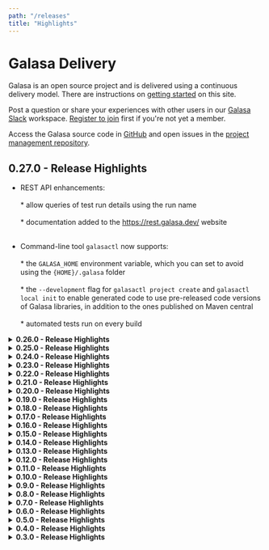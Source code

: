 ```yaml
---
path: "/releases"
title: "Highlights"
---
```


# Galasa Delivery

Galasa is an open source project and is delivered using a continuous delivery model. There are instructions on [getting started](/docs/getting-started) on this site. 

Post a question or share your experiences with other users in our <a href="https://galasa.slack.com" target="_blank"> Galasa Slack</a> workspace. <a href="https://join.slack.com/t/galasa/shared_invite/zt-ele2ic8x-VepEO1o13t4Jtb3ZuM4RUA" target="_blank"> Register to join</a> first if you're not yet a member.

Access the Galasa source code in [GitHub](https://github.com/galasa-dev) and open issues in the [project management repository](https://github.com/galasa-dev/projectmanagement).


## 0.27.0 - Release Highlights

- REST API enhancements:<br><br>
       * allow queries of test run details using the run name<br><br>
       * documentation added to the https://rest.galasa.dev/ website<br><br>

- Command-line tool `galasactl` now supports:<br><br>
       * the `GALASA_HOME` environment variable, which you can set to avoid using the `{HOME}/.galasa` folder <br><br>
       * the `--development` flag for `galasactl project create` and `galasactl local init` to enable generated code to use pre-released code versions of Galasa libraries, in addition to the ones published on Maven central <br><br>
       * automated tests run on every build <br>

<details>
<summary><b>0.26.0 - Release Highlights</b></summary>

-  Initialise your development environment by using the  galasactl local init command
-  Launch a test within a local JVM by using the galasactl runs submit local command
-  Create an example project by using the galasactl project create command, which now supports --maven and --gradle flags to control which build system the caller wants to use.
-  3270 images are generated in the RAS results store (experimental code for this release)
-  SnakeYAML is upgraded to v1.33. This is a Java library for parsing yaml files.
-  Documentation updates on using the CLI to:
      -	initialise your local environment
      - create a project
      - run a test locally
-	 Various doc updates and enhancements to existing content
</details>


<details>
<summary><b>0.25.0 - Release Highlights</b></summary>


-	Colour support for 3270 application streams. Tests can now validate that an application is using the correct colours and highlighting for specified field(s) and screen position.
-	Various defect fixes, including fixing broken LTS connections in Java 11, updates to 3270 modifiable fields, and updates to the REST API.
-	VTP Manager enhancements, including additional logging for problem diagnosis and increased keyboard wait times to minimise the risk of keyboard locking.
-	New features have been added to the command-line tool: <br><br>
        * A `--log <filename>` option has been added to direct log information to a file.<br>
        * The `--log -` option directs log information to the console.<br>
        * Omitting the `--log` option suppresses the log information.<br>
        * Every error is numbered. For example: `GAL1028E: Failed to unmarshal test catalog from REST reply for property 'xxx'`<br>
        * Errors appear on stderr and in the log (if logging is turned on)<br>
        * Syntax documentation is fully generated and linked to from the <a href="https://github.com/galasa-dev/cli" target="_blank"> README</a>  in the cli repository.<br>
        *	galasactl is now supported on MaxOSX on arm64 architecture machines.<br>
-	Artifact Manager is updated to remove the need to create a second resources folder. 
-	Upgrades have been made to some dependencies.
</details>


<details>
<summary><b>0.24.0 - Release Highlights</b></summary>


- The minimum Java release now required for Galasa is version 11, rather than version 8. You will need to install a Java version 11 JDK or later to run Galasa tests.  
- Various enhancements to the DB2 Manager.
- Various defect fixes. 
- Various documentation fixes and enhancements. 
</details>

<details>
<summary><b>0.23.0 - Release Highlights</b></summary>

- New Helm charts are available for deploying a basic Galasa Ecosystem into a Kubernetes Namespace. Documentation can be found in the <a href="https://github.com/galasa-dev/helm/tree/released" target="_blank"> helm repository</a> in GitHub.
</details>

<details>
<summary><b>0.22.0 - Release Highlights</b></summary>

- The z/OS 3270 Manager now supports 3 new methods ```setCursorPosition(row,col)```, ```retrieveText(row,col,length)```, and ```retrieveTextAtCursor(length)```.
- The z/OS Batch Manager has a new method ```waitForJob(Second)```.
- The z/OS File Manager now supports two new methods ```getMemberName()``` and ```clone(IZosVSAMDataset model)```.
</details>

<details>
<summary><b>0.21.0 - Release Highlights</b></summary>

- An initial basic version of the DB2 Manager is now available.  This Manager is not yet ready for Production use and will be documented soon. 
- An initial basic version of the Cloud Manager is now available. This Manager is not yet ready for Production use and will be documented soon.
- Various build dependencies have been upgraded to remove publish security vulnerabilities.
- All Galasa bundles are now upgraded to version 0.21.0 to remove historical security vulnerabilities.
- A minor defect in the 3270 Manager is fixed. This Manager now supports ```DONT TIMING_MARK```. 
- A minor defect in the CICS TS Manager is fixed, resolving the issue of terminals not starting properly.
- The usage of Random is now replaced with SecureRandom.
- Various documentation enhancements. 
</details>

<details>
<summary><b>0.20.0 - Release Highlights</b></summary>

- The Galasa VTP Manager is now in Release. You can create an automated integration test in Galasa and use the VTP Manager to transparently record the interactions between the test and your CICS programs. The recorded file can be played back by using IBM Z VTP.
- Installing the Galasa Ecosystem by using the Kubernetes Operator is updated.
- Use the ```galasactl runs``` command to select tests based on the _@Tags_ annotation by using the ```--tag``` option.
- Galasa Docker images are moving from DockerHub to _icr.io_. Images in DockerHub (release 0.19.0 and before) will be deleted when 0.21.0 is released.
- The Core Manager now provides a _@ResourceString_ annotation and _IResourceString_  interface to generate random locked strings. Further details will be available on the website once the Manager documentation is refreshed.
- Various bug fixes and enhancements.
- Various documentation updates, including z/OS Program Manager documentation.
</details>

<details>
<summary><b>0.19.0 - Release Highlights</b></summary>

- The Galasa MQ Manager is now in Alpha, providing the ability to connect a test to an existing IBM MQ queue manager, and enabling one or more messages to be written to and read from existing queues.
- Various bug fixes and enhancements.
- Various documentation updates, including MQ Manager documentation.
</details>

<details>
<summary><b>0.18.0 - Release Highlights</b></summary>

- Various bug fixes
</details>

<details>
<summary><b>0.17.0 - Release Highlights</b></summary>

-	The z/OS File Manager contains a breaking change in this release. The ```void store(String content)``` and ```String retrieve(String content)``` methods in ```IZosUNIXFile``` have been replaced with ```void storeText(String content)```, ```void storeBinary(byte[] content)```, ```String retrieveAsText()``` and ```byte[] retrieveAsBinary()``` methods. This means that binary data is transferred as ```byte[]``` rather than ```String``` and now matches ```IZosDataset``` and ```IZosVSAMDataset```. If you are using the store() or retrieve() methods, you should change these to 
```storeText()``` and ```retrieveAsText()``` methods respectively.
-	The Galasa CLI is available for submitting and monitoring Galasa test runs.
- You can reset and delete automation runs in the Eclipse _Galasa Runs_ view.
-	You can search stored artifacts through the eclipse editor.
-	Various bug fixes and enhancements.
-	Documentation updates – Galasa CLI documentation and Galasa Hub page. 
-	Various documentation enhancements.
</details>


<details>
<summary><b>0.16.0 - Release Highlights</b></summary>

- The 3270 Manager now supports different screen sizes and can respond to query partition with colour and highlight. It also supports `bind_image` and `sysreq renegotiation`. 
- A range of Managers now have IVT tests associated with them. The IVTs help with testing the Managers themselves and also provide examples of how the Managers can be used.   
- Selenium Manager has been updated to squash some null pointer exception causing bugs. 
- Galasa tests can now be built with either Maven or Gradle. A set of Gradle example tests for SimBank is available. 
- Various bug fixes.
- Documentation - updates to installing the Galasa plug-in, running the SimBank tests and viewing the test results.
</details>

<details>
<summary><b>0.15.0 - Release Highlights</b></summary>

- Galasa now runs in any Java release from version 8 onwards.
- The Galasa Eclipse plug-in now supports all levels of Eclipse from Photon onwards. 
- Docker and Kubernetes provisioning implementations are available for the Selenium Manager. Additionally, a Selenium Grid can be used from Galasa. Local drivers are used in the same way as previous releases (with edited CPS configurations). 
- The *Find* dialog box is now available in the **Run Log** view of the Eclipse Editor.
- The ```IManager.youAreRequired()``` method signature has a new field. If you have a Custom Manager, you must recompile your Manager with this modification for it to run in release 0.15.0.
- The ```AbstractManager.addDependentManager()``` method signature has a new field. If you have a Custom Manager, you must recompile your Manager with this modification for it to run in release 0.15.0.
- The Core Manager is always loaded for every test run.
- The Docker Manager now supports exposed ports.
- Increased test coverage delivered via IVTs and Integration testing
- Basic Java and Windows Managers have been added. These Managers will initially be used internally for testing Galasa itself. 
- Various bug fixes
- Our internal Galasa build has moved to Gradle. No user impact is expected, but if you do find any problems whilst you’re using Galasa, you can raise an issue in the project management repository or post a question in our Galasa Slack workspace.
- The Maven Bundle Plugin that is used in the Galasa builds is now set to version ```5.1.1``` for Java compatibility.
- The GPG key to sign Maven artifacts is set to  ```5AB3E02B```
- Galasa is available for distribution as a zip file, which contains the Eclipse plugin, and necessary Maven artifacts and Docker images for local running. This allows customers who do not have access to Maven Central, Eclipse Marketplace or Docker Hub from their company network to use Galasa.
- Documentation updates - Installing the Galasa Ecosystem on Kubernetes documentation plus various documentation enhancements.
</details>

<details>
<summary><b>0.14.0 - Release Highlights</b></summary>

- <a href="https://github.com/galasa-dev/managers/tree/main/galasa-managers-parent/galasa-managers-zos-parent/dev.galasa.zosconsole.oeconsol.manager" target="_blank"> z/OS Console oeconsol Manager</a> is now in Alpha, providing an implementation of the z/OS Console by using the z/OS UNIX oeconsol command. 
- Enhanced Docker functionality, including volumes and custom start up configurations
- CPS restore from file functionality. Use the ```--restorecps``` command-line parameter when initialising the framework to trigger the restore CPS functionality.  Specify the file to restore from by using ```-f``` or ```--file```  in the KVP format  ```(<property>=<value>)```, with one new property per line.
- ```@ContinueOnTestFailure``` annotation. Use the annotation in the test class or switch the same functionality on globally by using the CPS property ```framework.continue.on.test.failure=true```.
- Documentation enhancements, including updates on Managers and writing test cases
</details>

<details>
<summary><b>0.13.0 - Release Highlights</b></summary>

- CEDA Manager is now in Alpha, providing CEDA 3270 interaction
- CEMT Manager is now in Alpha, providing CEMT 3270 interaction 
- Changes to the following CPS properties for z/OS MF:
```
zosmf.server.SERVERID.image=IMAGEID
zosmf.server.SERVERID.https=true
zosmf.server.SERVERID.port=443
zosmf.server.SERVERID.request.retry=3
zosmf.server.SERVERID.credentials=ZOS
zosmf.sysplex.PLEXID.default.servers=SERVERID,SERVERID
zosmf.image.IMAGEID.servers=SERVERID,SERVERID
```
If you have zOS/MF servers on each z/OS image, the following properties are the minimum that are required:
```
zos.image.MV2D.ipv4.hostname=winmvs2d.hursley.ibm.com
zosmf.server.port=9999
```
These settings assume a zOS/MF server on MV2D and the port overridden from `443` to `9999` for all zOS/MF servers. 
- Various bug fixes
- Documentation enhancements, including updates to About and Ecosystem documentation
</details>

<details>
<summary><b>0.12.0 - Release Highlights</b></summary>

- z/OS Manager support for RSE - provides tests and Managers with access to RSE functions, and implementations of z/OS Batch and File Manager by using the RSE API.
- CPS Backup feature - enables CPS properties to be output to a plain-text file. Use ```--backupcps``` as a command-line option when running the *galasa-boot* jar alongside the file option ```-f``` or ```--file``` to specify an output file for the properties.
- Various bug fixes
- Updated documentation for RSA, Linux and Open Stack Managers
</details>

<details>
<summary><b>0.11.0 - Release Highlights</b></summary>

- Galasa Kubernetes operator is now in Alpha. The Kubernetes operator creates and maintains Galasa ecosystems by using Kubernetes, enabling Galasa tests to run in an automated environment or pipeline. See the [ReadMe](https://github.com/galasa-dev/galasa-kubernetes-operator) for more information.  
- z/OS 3270 improvements and fixes, including support for NEGTSECURE ports and for z/VM (TN3270)
- Various bug fixes
- Documentation updates - Galasa Ecosystem - overview, architecture and Docker operator installation guide, documentation improvements
</details>

<details>
<summary><b>0.10.0 - Release Highlights</b></summary>

- z/OS Program Manager is now in Alpha
- Docker Operator is now in Alpha. The Docker Operator creates Galasa ecosystems in Docker, enabling Galasa tests to run in an automated environment or pipeline. See the [ReadMe](https://github.com/galasa-dev/galasa-docker-operator) for more information.  
- Various bug fixes
- Documentation updates - upgrading and z/OS Program Manager
</details>

<details>
<summary><b>0.9.0 - Release Highlights</b></summary>

- CECI Manager is now in Release
- HTTP Client Manager is now in Release
- Updates to the Visual Studio Code Galasa extension, including full support for local runs - search for _Galasa_ in the extensions marketplace and check the ReadMe for prerequisites (essentially, Java 8 JDK, and _only_ Java 8 JDK, plus a version of Maven that supports Java 8)
- Documentation updates - z/OS 3270 Manager and IP Network Manager
- Landing page improvements
</details>

<details>
<summary><b>0.8.0 - Release Highlights</b></summary>

- NEW Improvements in Artifact Manager make streaming text content a single-step process
- NEW alpha version of a Visual Studio Code Galasa extension - search for _Galasa_ in the extensions marketplace and check the ReadMe for prerequisites (essentially, Java 8 JDK, and _only_ Java 8 JDK, plus a version of Maven that supports Java 8)
- 3270 Manager bug fixes and updates
- Message lines in the run log are now shorter
- Documentation updates - HTTP Client Manager and the z/OS family of Managers
</details>

<details>
<summary><b>0.7.0 - Release Highlights</b></summary>

- NEW TSO Command SSH Manager (alpha) - securely issue TSO commands
- NEW UNIX Command SSH Manager (alpha) - securely issue UNIX commands
- CECI manager is now in Beta
- JMeter manager is now in Beta
- CICS CECI manager is now in Beta
- Plus other enhancements and bug fixes
  </details>

<details>
<summary><b>0.6.0 - Release Highlights</b></summary>
<b>Release date - 2020-04-01</b>

- <b>Selenium Manager (alpha)</b> - enabling a test to run Selenium WebDrivers in order to drive Web Browsers during the test.
- <b>JMeter Manager (alpha)</b> - enabling a JMeter session to run inside a Docker Container.
- <b>Documentation update</b> - how to start writing your own independent Galasa tests.
  </details>

<details>
<summary><b>0.5.0 - Release Highlights</b></summary>
<b>Release date - 2020-03-09</b>

- <b>z/OS Batch Manager (beta)</b> - enabling tests and Managers to submit, monitor and retrieve z/OS batch jobs.
- <b>CICS CECI Manager (alpha)</b> - providing CECI 3270 interaction - initially supporting containers and link programs.
- <b>Ecosystem Manager (alpha)</b> - enabling deployment of an entire Galasa ecosystem to Kubernetes to enable integration testing against Galasa.
- <b>Docker Manager (release) </b> - enabling containers to run on infrastructure Docker engines - either for testing directly or for assisting the testing process.
- <b>Documentation update</b> - how to start writing your own Simbank tests.
- <b>Documentation update</b> - new SimBank z/OS Batch Manager tutorial available.
  </details>

<details>
<summary><b>0.4.0 - Release Highlights</b></summary>
<b>Release date - 2020-02-12</b>

- <b>Docker Manager (beta)</b> - enabling the provisioning of Docker Containers for tests to use.
- <b>Kubernetes Manager (alpha)</b> - enabling the provisioning of Kubernetes Namespaces.
- <b> Galasa Ecosystem Manager (alpha)</b> - enabling the provisioning of the entire Galasa Ecosystem in Kubernetes so you can run an integration devops pipeline.
- <b> Elastic Logger Manager (alpha)</b> - enabling test results to be exported to Elastic Search.
- <b> Shared Environment (alpha) - enabling Managers to create a testing environment for multiple tests to use.
- <b>Documentation update</b> - Manager reference pages are available.
  </details>

<details>
<summary><b>0.3.0 - Release Highlights</b></summary>
<b>Release date - 2019-12-04</b>

- <b>Launch of website</b> - providing alpha documentation and installing guide.
- <b>Galasa:Simbank</b> - implementing a sample banking application against which you can configure and run a set of provided tests.
- <b>z/OS Manager (beta)</b> - providing tests and Managers with configuration information about z/OS images and Sysplexes.
  </details>
